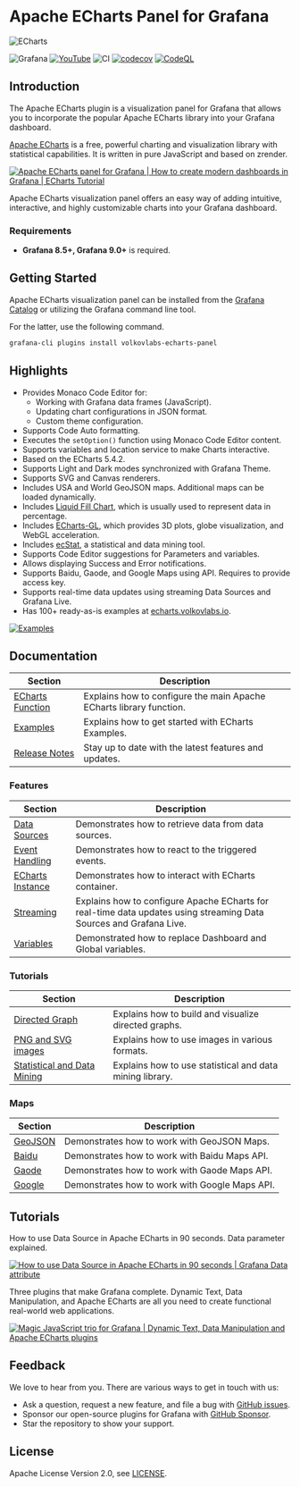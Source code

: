 # Apache ECharts Panel for Grafana

![ECharts](https://github.com/VolkovLabs/volkovlabs-echarts-panel/raw/main/src/img/dashboard.png)

![Grafana](https://img.shields.io/badge/Grafana-9.5.2-orange)
[![YouTube](https://img.shields.io/badge/YouTube-Playlist-red)](https://youtube.com/playlist?list=PLPow72ygztmQHGWFqksEf3LebUfhqBfFu)
![CI](https://github.com/volkovlabs/volkovlabs-echarts-panel/workflows/CI/badge.svg)
[![codecov](https://codecov.io/gh/VolkovLabs/volkovlabs-echarts-panel/branch/main/graph/badge.svg?token=0m6f0ktUar)](https://codecov.io/gh/VolkovLabs/volkovlabs-echarts-panel)
[![CodeQL](https://github.com/VolkovLabs/volkovlabs-echarts-panel/actions/workflows/codeql-analysis.yml/badge.svg)](https://github.com/VolkovLabs/volkovlabs-echarts-panel/actions/workflows/codeql-analysis.yml)

## Introduction

The Apache ECharts plugin is a visualization panel for Grafana that allows you to incorporate the popular Apache ECharts library into your Grafana dashboard.

[Apache ECharts](https://echarts.apache.org/en/index.html) is a free, powerful charting and visualization library with statistical capabilities. It is written in pure JavaScript and based on zrender.

[![Apache ECharts panel for Grafana | How to create modern dashboards in Grafana | ECharts Tutorial](https://raw.githubusercontent.com/volkovlabs/volkovlabs-echarts-panel/main/img/video.png)](https://youtu.be/DxqCrBEmrQw)

Apache ECharts visualization panel offers an easy way of adding intuitive, interactive, and highly customizable charts into your Grafana dashboard.

### Requirements

- **Grafana 8.5+, Grafana 9.0+** is required.

## Getting Started

Apache ECharts visualization panel can be installed from the [Grafana Catalog](https://grafana.com/grafana/plugins/volkovlabs-echarts-panel/) or utilizing the Grafana command line tool.

For the latter, use the following command.

```bash
grafana-cli plugins install volkovlabs-echarts-panel
```

## Highlights

- Provides Monaco Code Editor for:
  - Working with Grafana data frames (JavaScript).
  - Updating chart configurations in JSON format.
  - Custom theme configuration.
- Supports Code Auto formatting.
- Executes the `setOption()` function using Monaco Code Editor content.
- Supports variables and location service to make Charts interactive.
- Based on the ECharts 5.4.2.
- Supports Light and Dark modes synchronized with Grafana Theme.
- Supports SVG and Canvas renderers.
- Includes USA and World GeoJSON maps. Additional maps can be loaded dynamically.
- Includes [Liquid Fill Chart](https://github.com/ecomfe/echarts-liquidfill), which is usually used to represent data in percentage.
- Includes [ECharts-GL](https://github.com/ecomfe/echarts-gl), which provides 3D plots, globe visualization, and WebGL acceleration.
- Includes [ecStat](https://github.com/ecomfe/echarts-stat), a statistical and data mining tool.
- Supports Code Editor suggestions for Parameters and variables.
- Allows displaying Success and Error notifications.
- Supports Baidu, Gaode, and Google Maps using API. Requires to provide access key.
- Supports real-time data updates using streaming Data Sources and Grafana Live.
- Has 100+ ready-as-is examples at [echarts.volkovlabs.io](https://echarts.volkovlabs.io).

[![Examples](https://github.com/VolkovLabs/volkovlabs-echarts-panel/raw/main/src/img/examples.png)](https://echarts.volkovlabs.io)

## Documentation

| Section                     | Description                                                         |
| --------------------------- | ------------------------------------------------------------------- |
| [ECharts Function](https://volkovlabs.io/plugins/volkovlabs-echarts-panel/options/) | Explains how to configure the main Apache ECharts library function. |
| [Examples](https://volkovlabs.io/plugins/volkovlabs-echarts-panel/examples/)        | Explains how to get started with ECharts Examples.                  |
| [Release Notes](https://volkovlabs.io/plugins/volkovlabs-echarts-panel/release/)    | Stay up to date with the latest features and updates.               |

### Features

| Section                      | Description                                                                                                        |
| ---------------------------- | ------------------------------------------------------------------------------------------------------------------ |
| [Data Sources](https://volkovlabs.io/plugins/volkovlabs-echarts-panel/datasources/)  | Demonstrates how to retrieve data from data sources.                                                               |
| [Event Handling](https://volkovlabs.io/plugins/volkovlabs-echarts-panel/events/)     | Demonstrates how to react to the triggered events.                                                                 |
| [ECharts Instance](https://volkovlabs.io/plugins/volkovlabs-echarts-panel/instance/) | Demonstrates how to interact with ECharts container.                                                               |
| [Streaming](https://volkovlabs.io/plugins/volkovlabs-echarts-panel/streaming/)       | Explains how to configure Apache ECharts for real-time data updates using streaming Data Sources and Grafana Live. |
| [Variables](https://volkovlabs.io/plugins/volkovlabs-echarts-panel/variables/)       | Demonstrated how to replace Dashboard and Global variables.                                                        |

### Tutorials

| Section                                         | Description                                              |
| ----------------------------------------------- | -------------------------------------------------------- |
| [Directed Graph](https://volkovlabs.io/plugins/volkovlabs-echarts-panel/tutorials/graph/)               | Explains how to build and visualize directed graphs.     |
| [PNG and SVG images](https://volkovlabs.io/plugins/volkovlabs-echarts-panel/tutorials/images/)          | Explains how to use images in various formats.           |
| [Statistical and Data Mining](https://volkovlabs.io/plugins/volkovlabs-echarts-panel/tutorials/ecstat/) | Explains how to use statistical and data mining library. |

### Maps

| Section                 | Description                                    |
| ----------------------- | ---------------------------------------------- |
| [GeoJSON](https://volkovlabs.io/plugins/volkovlabs-echarts-panel/maps/geojson/) | Demonstrates how to work with GeoJSON Maps.    |
| [Baidu](https://volkovlabs.io/plugins/volkovlabs-echarts-panel/maps/baidu/)     | Demonstrates how to work with Baidu Maps API.  |
| [Gaode](https://volkovlabs.io/plugins/volkovlabs-echarts-panel/maps/gaode/)     | Demonstrates how to work with Gaode Maps API.  |
| [Google](https://volkovlabs.io/plugins/volkovlabs-echarts-panel/maps/google/)   | Demonstrates how to work with Google Maps API. |

## Tutorials

How to use Data Source in Apache ECharts in 90 seconds. Data parameter explained.

[![How to use Data Source in Apache ECharts in 90 seconds | Grafana Data attribute](https://raw.githubusercontent.com/volkovlabs/volkovlabs-echarts-panel/main/img/datasource.png)](https://youtu.be/K5YNMSIm9AM)

Three plugins that make Grafana complete. Dynamic Text, Data Manipulation, and Apache ECharts are all you need to create functional real-world web applications.

[![Magic JavaScript trio for Grafana | Dynamic Text, Data Manipulation and Apache ECharts plugins](https://raw.githubusercontent.com/volkovlabs/volkovlabs-echarts-panel/main/img/magic-trio.png)](https://youtu.be/wPr4gZYzUVA)

## Feedback

We love to hear from you. There are various ways to get in touch with us:

- Ask a question, request a new feature, and file a bug with [GitHub issues](https://github.com/volkovlabs/volkovlabs-echarts-panel/issues/new/choose).
- Sponsor our open-source plugins for Grafana with [GitHub Sponsor](https://github.com/sponsors/VolkovLabs).
- Star the repository to show your support.

## License

Apache License Version 2.0, see [LICENSE](https://github.com/volkovlabs/volkovlabs-echarts-panel/blob/main/LICENSE).
